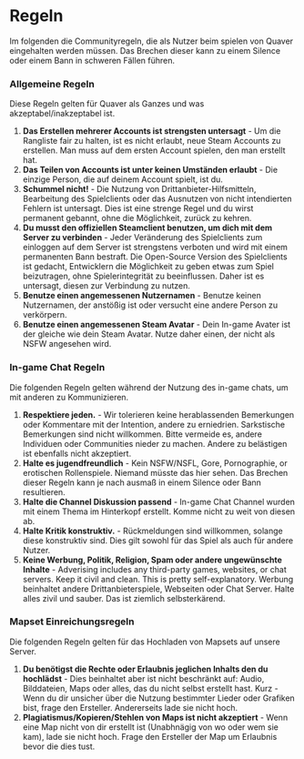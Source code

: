 # Regeln

Im folgenden die Communityregeln, die als Nutzer beim spielen von Quaver eingehalten werden müssen. Das Brechen dieser kann zu einem Silence oder einem Bann in schweren Fällen führen.

### Allgemeine Regeln

Diese Regeln gelten für Quaver als Ganzes und was akzeptabel/inakzeptabel ist.

1. **Das Erstellen mehrerer Accounts ist strengsten untersagt** - Um die Rangliste fair zu halten, ist es nicht erlaubt, neue Steam Accounts zu erstellen. Man muss auf dem ersten Account spielen, den man erstellt hat.
2. **Das Teilen von Accounts ist unter keinen Umständen erlaubt** - Die einzige Person, die auf deinem Account spielt, ist du.
3. **Schummel nicht!** - Die Nutzung von Drittanbieter-Hilfsmitteln, Bearbeitung des Spielclients oder das Ausnutzen von nicht intendierten Fehlern ist untersagt. Dies ist eine strenge Regel und du wirst permanent gebannt, ohne die Möglichkeit, zurück zu kehren.
4. **Du musst den offiziellen Steamclient benutzen, um dich mit dem Server zu verbinden** - Jeder Veränderung des Spielclients zum einloggen auf dem Server ist strengstens verboten und wird mit einem permanenten Bann bestraft. Die Open-Source Version des Spielclients ist gedacht, Entwicklern die Möglichkeit zu geben etwas zum Spiel beizutragen, ohne Spielerintegrität zu beeinflussen. Daher ist es untersagt, diesen zur Verbindung zu nutzen.
5. **Benutze einen angemessenen Nutzernamen** - Benutze keinen Nutzernamen, der anstößig ist oder versucht eine andere Person zu verkörpern.
6. **Benutze einen angemessenen Steam Avatar** - Dein In-game Avater ist der gleiche wie dein Steam Avatar. Nutze daher einen, der nicht als NSFW angesehen wird.

### In-game Chat Regeln

Die folgenden Regeln gelten während der Nutzung des in-game chats, um mit anderen zu Kommunizieren.

1. **Respektiere jeden.** - Wir tolerieren keine herablassenden Bemerkungen oder Kommentare mit der Intention, andere zu erniedrien. Sarkstische Bemerkungen sind nicht willkommen. Bitte vermeide es, andere Individuen oder Communities nieder zu machen. Andere zu belästigen ist ebenfalls nicht akzeptiert.
2. **Halte es jugendfreundlich** - Kein NSFW/NSFL, Gore, Pornographie, or erotischen Rollenspiele. Niemand müsste das hier sehen. Das Brechen dieser Regeln kann je nach ausmaß in einem Silence oder Bann resultieren.
3. **Halte die Channel Diskussion passend** - In-game Chat Channel wurden mit einem Thema im Hinterkopf erstellt. Komme nicht zu weit von diesen ab.
4. **Halte Kritik konstruktiv.** - Rückmeldungen sind willkommen, solange diese konstruktiv sind. Dies gilt sowohl für das Spiel als auch für andere Nutzer.
5. **Keine Werbung, Politik, Religion, Spam oder andere ungewünschte Inhalte** - Adverising includes any third-party games, websites, or chat servers. Keep it civil and clean. This is pretty self-explanatory.
Werbung beinhaltet andere Drittanbieterspiele, Webseiten oder Chat Server. Halte alles zivil und sauber. Das ist ziemlich selbsterkärend.

### Mapset Einreichungsregeln

Die folgenden Regeln gelten für das Hochladen von Mapsets auf unsere Server.

1. **Du benötigst die Rechte oder Erlaubnis jeglichen Inhalts den du hochlädst** - 
Dies beinhaltet aber ist nicht beschränkt auf: Audio, Bilddateien, Maps oder alles, das du nicht selbst erstellt hast. Kurz - Wenn du dir unsicher über die Nutzung bestimmter Lieder oder Grafiken bist, frage den Ersteller. Andererseits lade sie nicht hoch.
2. **Plagiatismus/Kopieren/Stehlen von Maps ist nicht akzeptiert** - Wenn eine Map nicht von dir erstellt ist (Unabhnägig von wo oder wem sie kam), lade sie nicht hoch. Frage den Ersteller der Map um Erlaubnis bevor die dies tust.